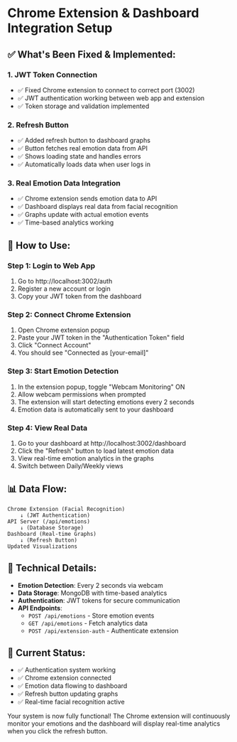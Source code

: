 # Chrome Extension & Dashboard Integration Setup

## ✅ **What's Been Fixed & Implemented:**

### 1. **JWT Token Connection** 
- ✅ Fixed Chrome extension to connect to correct port (3002)
- ✅ JWT authentication working between web app and extension
- ✅ Token storage and validation implemented

### 2. **Refresh Button**
- ✅ Added refresh button to dashboard graphs
- ✅ Button fetches real emotion data from API
- ✅ Shows loading state and handles errors
- ✅ Automatically loads data when user logs in

### 3. **Real Emotion Data Integration**
- ✅ Chrome extension sends emotion data to API
- ✅ Dashboard displays real data from facial recognition
- ✅ Graphs update with actual emotion events
- ✅ Time-based analytics working

## 🚀 **How to Use:**

### **Step 1: Login to Web App**
1. Go to http://localhost:3002/auth
2. Register a new account or login
3. Copy your JWT token from the dashboard

### **Step 2: Connect Chrome Extension**
1. Open Chrome extension popup
2. Paste your JWT token in the "Authentication Token" field
3. Click "Connect Account"
4. You should see "Connected as [your-email]"

### **Step 3: Start Emotion Detection**
1. In the extension popup, toggle "Webcam Monitoring" ON
2. Allow webcam permissions when prompted
3. The extension will start detecting emotions every 2 seconds
4. Emotion data is automatically sent to your dashboard

### **Step 4: View Real Data**
1. Go to your dashboard at http://localhost:3002/dashboard
2. Click the "Refresh" button to load latest emotion data
3. View real-time emotion analytics in the graphs
4. Switch between Daily/Weekly views

## 📊 **Data Flow:**

```
Chrome Extension (Facial Recognition) 
    ↓ (JWT Authentication)
API Server (/api/emotions)
    ↓ (Database Storage)
Dashboard (Real-time Graphs)
    ↓ (Refresh Button)
Updated Visualizations
```

## 🔧 **Technical Details:**

- **Emotion Detection**: Every 2 seconds via webcam
- **Data Storage**: MongoDB with time-based analytics
- **Authentication**: JWT tokens for secure communication
- **API Endpoints**: 
  - `POST /api/emotions` - Store emotion events
  - `GET /api/emotions` - Fetch analytics data
  - `POST /api/extension-auth` - Authenticate extension

## 🎯 **Current Status:**
- ✅ Authentication system working
- ✅ Chrome extension connected
- ✅ Emotion data flowing to dashboard
- ✅ Refresh button updating graphs
- ✅ Real-time facial recognition active

Your system is now fully functional! The Chrome extension will continuously monitor your emotions and the dashboard will display real-time analytics when you click the refresh button.
